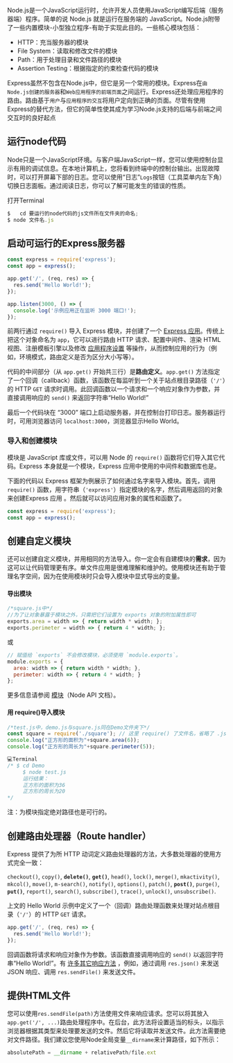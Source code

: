 Node.js是一个JavaScript运行时，允许开发人员使用JavaScript编写后端（服务器端）程序。简单的说 Node.js 就是运行在服务端的 JavaScript。Node.js附带了一些内置模块-小型独立程序-有助于实现此目的。一些核心模块包括：

- HTTP：充当服务器的模块
- File System：读取和修改文件的模块
- Path：用于处理目录和文件路径的模块
- Assertion Testing：根据指定的约束检查代码的模块

Express虽然不包含在Node.js中，但它是另一个常用的模块。Express在`由Node.js创建的服务器`和`Web应用程序的前端页面`之间运行。Express还处理应用程序的路由。路由基于`用户`与`应用程序的交互`将用户定向到正确的页面。尽管有使用Express的替代方法，但它的简单性使其成为学习Node.js支持的后端与前端之间交互时的良好起点

## 运行node代码

Node只是一个JavaScript环境。与客户端JavaScript一样，您可以使用控制台显示有用的调试信息。在本地计算机上，您将看到终端中的控制台输出。出现故障时，可以打开屏幕下部的日志。您可以使用“日志”`Logs`按钮（工具菜单内左下角）切换日志面板。通过阅读日志，你可以了解可能发生的错误的性质。

打开Terminal

```js
$	cd 要运行的node代码的js文件所在文件夹的命名;
$ node 文件名.js
```

## 启动可运行的Express服务器

```js
const express = require('express');
const app = express();

app.get('/', (req, res) => {
  res.send('Hello World!');
});

app.listen(3000, () => {
  console.log('示例应用正在监听 3000 端口!');
});

```



前两行通过 `require()` 导入 Express 模块，并创建了一个 [Express 应用](http://www.expressjs.com.cn/4x/api.html#app)。传统上把这个对象命名为 `app`，它可以进行路由 HTTP 请求、配置中间件、渲染 HTML 视图、注册模板引擎以及修改 [应用程序设置](http://www.expressjs.com.cn/4x/api.html#app.settings.table) 等操作，从而控制应用的行为（例如，环境模式，路由定义是否为区分大小写等）。

代码的中间部分（从 `app.get()` 开始共三行）是**路由定义**。`app.get()` 方法指定了一个回调（callback）函数，该函数在每监听到一个关于站点根目录路径（`'/'`）的 HTTP `GET` 请求时调用。此回调函数以一个请求和一个响应对象作为参数，并直接调用响应的 `send()` 来返回字符串“Hello World!”

最后一个代码块在 “3000” 端口上启动服务器，并在控制台打印日志。服务器运行时，可用浏览器访问 `localhost:3000`，浏览器显示Hello World。



### 导入和创建模块

模块是 JavaScript 库或文件，可以用 Node 的 `require()` 函数将它们导入其它代码。Express 本身就是一个模块，Express 应用中使用的中间件和数据库也是。

下面的代码以 Express 框架为例展示了如何通过名字来导入模块。首先，调用 `require()` 函数，用字符串（`'express'`）指定模块的名字，然后调用返回的对象来创建Express 应用 。然后就可以访问应用对象的属性和函数了。

```js
const express = require('express');
const app = express();
```



## 创建自定义模块

还可以创建自定义模块，并用相同的方法导入。你一定会有自建模块的**需求**，因为这可以让代码管理更有序。单文件应用是很难理解和维护的。使用模块还有助于管理名字空间，因为在使用模块时只会导入模块中显式导出的变量。

#### 导出模块

```js
/*square.js中*/
//为了让对象暴露于模块之外，只需把它们设置为 exports 对象的附加属性即可
exports.area = width => { return width * width; };
exports.perimeter = width => { return 4 * width; };
```

或

```js
// 赋值给 `exports` 不会修改模块，必须使用 `module.exports`。
module.exports = {
  area: width => { return width * width; },
  perimeter: width => { return 4 * width; }
};
```

更多信息请参阅 [模块](http://nodejs.cn/api/modules.html)（Node API 文档）。

#### 用 require()导入模块

```js
/*test.js中，demo.js与square.js同在Demo文件夹下*/
const square = require('./square'); // 这里 require() 了文件名，省略了 .js 扩展名（可选）
console.log("正方形的面积为"+square.area(6));
console.log("正方形的周长为"+square.perimeter(5));

💻Terminal
/* $ cd Demo 
	 $ node test.js
	 运行结果：
	 正方形的面积为36
	 正方形的周长为20
*/
```

注：为模块指定绝对路径也是可行的。

## 创建路由处理器（Route handler）

Express 提供了为所 HTTP 动词定义路由处理器的方法，大多数处理器的使用方式完全一致：

`checkout()`, `copy()`, **`delete()`**, **`get()`**, `head()`, `lock()`, `merge()`, `mkactivity()`, `mkcol()`, `move()`, `m-search()`, `notify()`, `options()`, `patch()`, **`post()`**, `purge()`, **`put()`**, `report()`, `search()`, `subscribe()`, `trace()`, `unlock()`, `unsubscribe()`.

上文的 Hello World 示例中定义了一个（回调）路由处理函数来处理对站点根目录（`'/'`）的 HTTP `GET` 请求。

```js
app.get('/', (req, res) => {
  res.send('Hello World!');
});
```

回调函数将请求和响应对象作为参数。该函数直接调用响应的 `send()` 以返回字符串“Hello World!”。有 [许多其它响应方法](http://www.expressjs.com.cn/guide/routing.html#response-methods) ，例如，通过调用 `res.json()` 来发送JSON 响应、调用 `res.sendFile()` 来发送文件。

## 提供HTML文件

您可以使用`res.sendFile(path)`方法使用文件来响应请求。您可以将其放入`app.get('/', ...)`路由处理程序中。在后台，此方法将设置适当的标头，以指示浏览器根据其类型来处理要发送的文件。然后它将读取并发送文件。此方法需要绝对文件路径。我们建议您使用Node全局变量`__dirname`来计算路径，如下所示：



```js
absolutePath = __dirname + relativePath/file.ext
```

